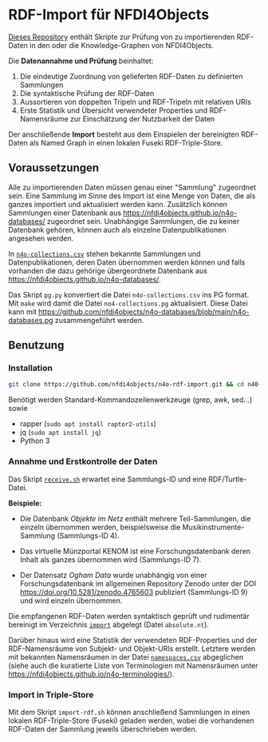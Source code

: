 # RDF-Import für NFDI4Objects

[Dieses Repository](https://github.com/nfdi4objects/n4o-rdf-import) enthält
Skripte zur Prüfung von zu importierenden RDF-Daten in den oder die
Knowledge-Graphen von NFDI4Objects.

Die **Datenannahme und Prüfung** beinhaltet:

1. Die eindeutige Zuordnung von gelieferten RDF-Daten zu definierten Sammlungen
2. Die syntaktische Prüfung der RDF-Daten
3. Aussortieren von doppelten Tripeln und RDF-Tripeln mit relativen URIs
4. Erste Statistik und Übersicht verwendeter Properties und RDF-Namensräume zur Einschätzung der Nutzbarkeit der Daten

Der anschließende **Import** besteht aus dem Einspielen der bereinigten RDF-Daten als Named Graph in einen lokalen Fuseki RDF-Triple-Store.

## Voraussetzungen

Alle zu importierenden Daten müssen genau einer "Sammlung" zugeordnet sein.
Eine Sammlung im Sinne des Import ist eine Menge von Daten, die als ganzes
importiert und aktualisiert werden kann. Zusätzlich können Sammlungen einer
Datenbank aus <https://nfdi4objects.github.io/n4o-databases/> zugeordnet sein.
Unabhängige Sammlungen, die zu keiner Datenbank gehören, können auch als
einzelne Datenpublikationen angesehen werden.

In [`n4o-collections.csv`](n4o-collections.csv) stehen bekannte Sammlungen und
Datenpublikationen, deren Daten übernommen werden können und falls vorhanden
die dazu gehörige übergeordnete Datenbank aus
<https://nfdi4objects.github.io/n4o-databases/>.

Das Skript `pg.py` konvertiert die Datei `n4o-collections.csv` ins PG format.
Mit `make` wird damit die Datei `no4-collections.pg` aktualisiert. Diese Datei
kann mit <https://github.com/nfdi4objects/n4o-databases/blob/main/n4o-databases.pg>
zusammengeführt werden.

## Benutzung

### Installation

~~~sh
git clone https://github.com/nfdi4objects/n4o-rdf-import.git && cd n40-rdf-import
~~~

Benötigt werden Standard-Kommandozeilenwerkzeuge (grep, awk, sed...) sowie

- rapper (`sudo apt install raptor2-utils`)
- jq (`sudo apt install jq`)
- Python 3

### Annahme und Erstkontrolle der Daten

Das Skript [`receive.sh`](receive.sh) erwartet eine Sammlungs-ID und eine RDF/Turtle-Datei.

**Beispiele:**

- Die Datenbank *Objekte im Netz* enthält mehrere Teil-Sammlungen, die einzeln 
  übernommen werden, beispielsweise die Musikinstrumente-Sammlung (Sammlungs-ID 4). 

- Das virtuelle Münzportal KENOM ist eine Forschungsdatenbank deren Inhalt
  als ganzes übernommen wird (Sammlungs-ID 7).

- Der Datensatz *Ogham Data* wurde unabhängig von einer Forschungsdatenbank im
  allgemeinen Repository Zenodo unter der DOI <https://doi.org/10.5281/zenodo.4765603>
  publiziert (Sammlungs-ID 9) und wird einzeln übernommen.

Die empfangenen RDF-Daten werden syntaktisch geprüft und rudimentär bereinigt
im Verzeichnis [`import`](import) abgelegt (Datei `absolute.nt`).

Darüber hinaus wird eine Statistik der verwendeten RDF-Properties und der
RDF-Namensräume von Subjekt- und Objekt-URIs erstellt. Letztere werden mit
bekannten Namensräumen in der Datei [`namespaces.csv`](namespaces.csv) abgeglichen
(siehe auch die kuratierte Liste von Terminologien mit Namensräumen unter
<https://nfdi4objects.github.io/n4o-terminologies/>).

### Import in Triple-Store

Mit dem Skript `import-rdf.sh` können anschließend Sammlungen in einen lokalen
RDF-Triple-Store (Fuseki) geladen werden, wobei die vorhandenen RDF-Daten der
Sammlung jeweils überschrieben werden.
